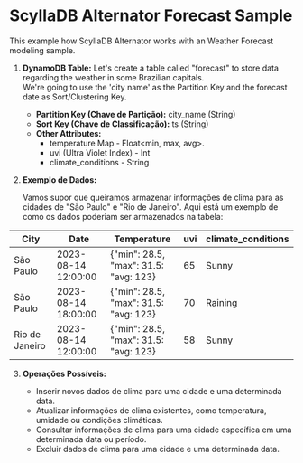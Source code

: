 # ScyllaDB Alternator Forecast Sample

This example how ScyllaDB Alternator works with an Weather Forecast modeling sample.

1. **DynamoDB Table:**
   Let's create a table called "forecast" to store data regarding the weather in some Brazilian capitals.  
   We're going to use the 'city name' as the Partition Key and the forecast date as Sort/Clustering Key.

    - **Partition Key (Chave de Partição):** city_name (String)
    - **Sort Key (Chave de Classificação):** ts (String)
    - **Other Attributes:**
        - temperature Map - Float<min, max, avg>.
        - uvi (Ultra Violet Index) - Int
        - climate_conditions - String

2. **Exemplo de Dados:**

   Vamos supor que queiramos armazenar informações de clima para as cidades de "São Paulo" e "Rio de Janeiro". Aqui está
   um exemplo de como os dados poderiam ser armazenados na tabela:

| City           | Date                | Temperature                           | uvi | climate_conditions |
|----------------|---------------------|---------------------------------------|-----|--------------------|
| São Paulo      | 2023-08-14 12:00:00 | {"min": 28.5, "max": 31.5: "avg: 123} | 65  | Sunny              |
| São Paulo      | 2023-08-14 18:00:00 | {"min": 28.5, "max": 31.5: "avg: 123} | 70  | Raining            |
| Rio de Janeiro | 2023-08-14 12:00:00 | {"min": 28.5, "max": 31.5: "avg: 123} | 58  | Sunny              |

3. **Operações Possíveis:**

    - Inserir novos dados de clima para uma cidade e uma determinada data.
    - Atualizar informações de clima existentes, como temperatura, umidade ou condições climáticas.
    - Consultar informações de clima para uma cidade específica em uma determinada data ou período.
    - Excluir dados de clima para uma cidade e uma determinada data.

